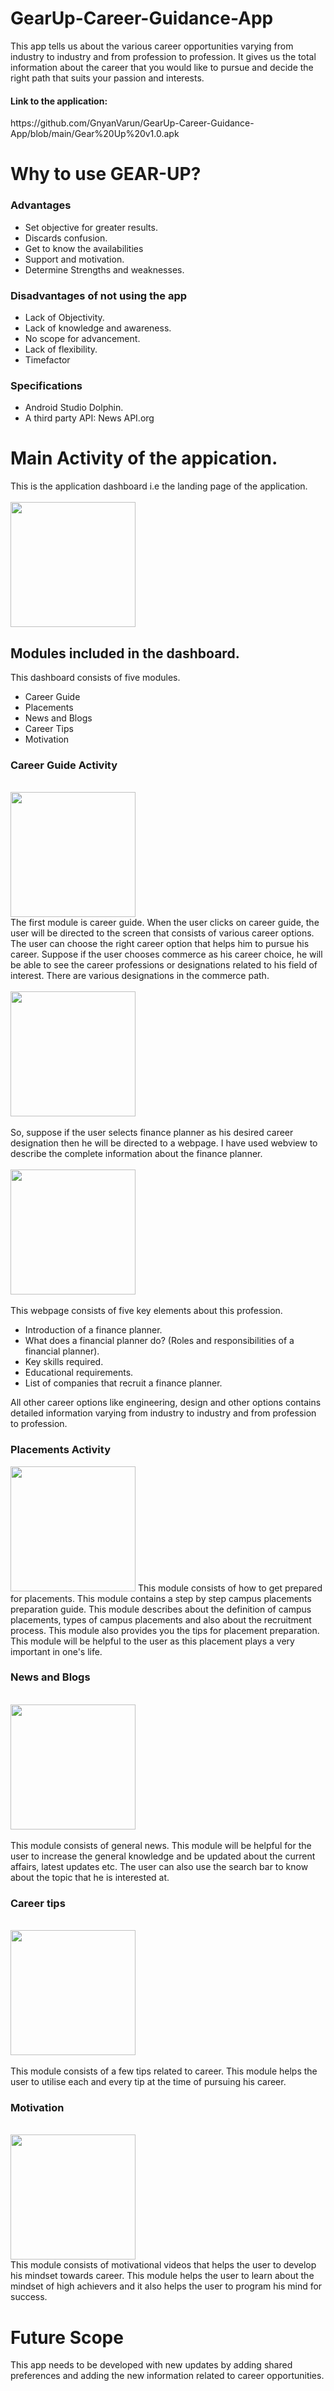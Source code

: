 # GearUp-Career-Guidance-App
This app tells us about the various career opportunities varying from industry to industry and from profession to profession. It gives us the total information about the career that you would like to pursue and decide the right path that suits your passion and interests.
<h4>Link to the application:</h4>
https://github.com/GnyanVarun/GearUp-Career-Guidance-App/blob/main/Gear%20Up%20v1.0.apk
<h1>Why to use GEAR-UP?</h1>
<h3>Advantages</h3>
<ul>
<li>Set objective for greater results.</li>
<li>Discards confusion.</li>
<li>Get to know the availabilities</li>
<li>Support and motivation.</li>
<li>Determine Strengths and weaknesses.</li>
</ul>
<h3>Disadvantages of not using the app</h3>
<ul>
<li>Lack of Objectivity.</li>
<li>Lack of knowledge and awareness.</li>
<li>No scope for advancement.</li>
<li>Lack of flexibility.</li>
<li>Timefactor</li>
</ul>
<h3>Specifications</h3>
<ul>
<li>Android Studio Dolphin.</li>
<li>A third party API: News API.org</li>
</ul>
<h1>Main Activity of the appication.</h1>
This is the application dashboard i.e the landing page of the application.<br>
<br>
<img width=200 src="https://user-images.githubusercontent.com/122141311/211140392-0054b4c0-1082-4def-a0a7-bafd5f35731d.png">
<h2>Modules included in the dashboard.</h2>
This dashboard consists of five modules.
<ul>
<li>Career Guide</li>
<li>Placements</li>
<li>News and Blogs</li>
<li>Career Tips</li>
<li>Motivation</li>
</ul>
<h3>Career Guide Activity</h3><br>
<div class="image">
<img width=200 src="https://user-images.githubusercontent.com/122141311/211140645-fce3e996-0767-45b3-8b53-5c7320ae0a75.png"></div>
The first module is career guide. When the user clicks on career guide, the user will be directed to the screen that consists of various career options.
The user can choose the right career option that helps him to pursue his career. Suppose if the user chooses commerce as his career choice, he will be able to see the 
career professions or designations related to his field of interest. There are various designations in the commerce path. <br>
<br>
<div class="image">
<img width=200 src="https://user-images.githubusercontent.com/122141311/211140707-36dfcfb8-a9d0-4204-b099-9f082e5989e5.png"></div>
<br>
So, suppose if the user selects finance planner as his desired career designation then he will be directed to a webpage. I have used webview to describe the complete
information about the finance planner.<br>
<br>
<div class="image">
<img width=200 src="https://user-images.githubusercontent.com/122141311/211141096-247c9fd5-80c7-49b7-80a4-dfa39e11379a.png"></div>
<br>
This webpage consists of five key elements about this profession.
<ul>
<li>Introduction of a finance planner.</li>
<li>What does a financial planner do? (Roles and responsibilities of a financial planner).</li>
<li>Key skills required.</li>
<li>Educational requirements.</li>
<li>List of companies that recruit a finance planner.</li>
</ul>
All other career options like engineering, design and other options contains detailed information varying from industry to industry and from profession to profession.
<h3>Placements Activity</h3>
<img width=200 src="https://user-images.githubusercontent.com/122141311/211141192-b9441701-cc1f-4f15-b825-12ca54f0bda1.png">
This module consists of how to get prepared for placements. This module contains a step by step campus placements preparation guide. This module describes about the 
definition of campus placements, types of campus placements and also about the recruitment process. This module also provides you the tips for placement preparation.
This module will be helpful to the user as this placement plays a very important in one's life.
<h3>News and Blogs</h3><br>
<div class="image">
<img width=200 src="https://user-images.githubusercontent.com/122141311/211141406-238bd793-b553-48cd-9ede-988aa3d4e79d.png"></div>
<br>
This module consists of general news. This module will be helpful for the user to increase the general knowledge and be updated about the current affairs, latest
updates etc. The user can also use the search bar to know about the topic that he is interested at. 
<h3>Career tips</h3><br>
<div class="image">
<img width=200 src="https://user-images.githubusercontent.com/122141311/211141716-bd975561-98d8-4a21-a3c6-7e28f6eadf89.png"></div>
<br>
This module consists of a few tips related to career. This module helps the user to utilise each and every tip at the time of pursuing his career. 
<h3>Motivation</h3><br>
<img width=200 src="https://user-images.githubusercontent.com/122141311/211141828-41dbbb91-7a7f-4e42-9c16-f630df2ea179.png"></div>
<br>
This module consists of motivational videos that helps the user to develop his mindset towards career. This module helps the user to learn about the mindset of high
achievers and it also helps the user to program his mind for success.
<h1>Future Scope</h1>
This app needs to be developed with new updates by adding shared preferences and adding the new information related to career opportunities.
